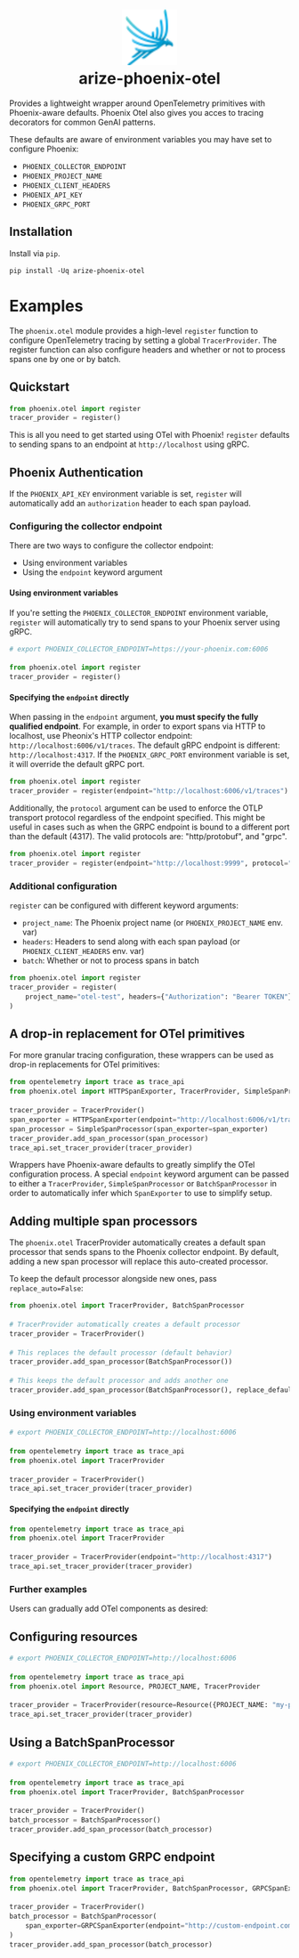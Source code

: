 <h1 align="center" style="border-bottom: none">
    <div>
        <a href="https://phoenix.arize.com/?utm_medium=github&utm_content=header_img&utm_campaign=phoenix-client">
            <picture>
                <source media="(prefers-color-scheme: dark)" srcset="https://raw.githubusercontent.com/Arize-ai/phoenix-assets/refs/heads/main/logos/Phoenix/phoenix.svg">
                <source media="(prefers-color-scheme: light)" srcset="https://raw.githubusercontent.com/Arize-ai/phoenix-assets/refs/heads/main/logos/Phoenix/phoenix-white.svg">
                <img alt="Arize Phoenix logo" src="https://raw.githubusercontent.com/Arize-ai/phoenix-assets/refs/heads/main/logos/Phoenix/phoenix.svg" width="100" />
            </picture>
        </a>
        <br>
        arize-phoenix-otel
    </div>
</h1>

Provides a lightweight wrapper around OpenTelemetry primitives with Phoenix-aware defaults. Phoenix Otel also gives you acces to tracing decorators for common GenAI patterns.

These defaults are aware of environment variables you may have set to configure Phoenix:

- `PHOENIX_COLLECTOR_ENDPOINT`
- `PHOENIX_PROJECT_NAME`
- `PHOENIX_CLIENT_HEADERS`
- `PHOENIX_API_KEY`
- `PHOENIX_GRPC_PORT`

## Installation

Install via `pip`.

```shell
pip install -Uq arize-phoenix-otel
```

# Examples

The `phoenix.otel` module provides a high-level `register` function to configure OpenTelemetry
tracing by setting a global `TracerProvider`. The register function can also configure headers
and whether or not to process spans one by one or by batch.

## Quickstart

```python
from phoenix.otel import register
tracer_provider = register()
```

This is all you need to get started using OTel with Phoenix! `register` defaults to sending spans
to an endpoint at `http://localhost` using gRPC.

## Phoenix Authentication

If the `PHOENIX_API_KEY` environment variable is set, `register` will automatically add an
`authorization` header to each span payload.

### Configuring the collector endpoint

There are two ways to configure the collector endpoint:

- Using environment variables
- Using the `endpoint` keyword argument

#### Using environment variables

If you're setting the `PHOENIX_COLLECTOR_ENDPOINT` environment variable, `register` will
automatically try to send spans to your Phoenix server using gRPC.

```python
# export PHOENIX_COLLECTOR_ENDPOINT=https://your-phoenix.com:6006

from phoenix.otel import register
tracer_provider = register()
```

#### Specifying the `endpoint` directly

When passing in the `endpoint` argument, **you must specify the fully qualified endpoint**. For
example, in order to export spans via HTTP to localhost, use Pheonix's HTTP collector endpoint:
`http://localhost:6006/v1/traces`. The default gRPC endpoint is different: `http://localhost:4317`.
If the `PHOENIX_GRPC_PORT` environment variable is set, it will override the default gRPC port.

```python
from phoenix.otel import register
tracer_provider = register(endpoint="http://localhost:6006/v1/traces")
```

Additionally, the `protocol` argument can be used to enforce the OTLP transport protocol
regardless of the endpoint specified. This might be useful in cases such as when the GRPC
endpoint is bound to a different port than the default (4317). The valid protocols are:
"http/protobuf", and "grpc".

```python
from phoenix.otel import register
tracer_provider = register(endpoint="http://localhost:9999", protocol="grpc")
```

### Additional configuration

`register` can be configured with different keyword arguments:

- `project_name`: The Phoenix project name (or `PHOENIX_PROJECT_NAME` env. var)
- `headers`: Headers to send along with each span payload (or `PHOENIX_CLIENT_HEADERS` env. var)
- `batch`: Whether or not to process spans in batch

```python
from phoenix.otel import register
tracer_provider = register(
    project_name="otel-test", headers={"Authorization": "Bearer TOKEN"}, batch=True
)
```

## A drop-in replacement for OTel primitives

For more granular tracing configuration, these wrappers can be used as drop-in replacements for
OTel primitives:

```python
from opentelemetry import trace as trace_api
from phoenix.otel import HTTPSpanExporter, TracerProvider, SimpleSpanProcessor

tracer_provider = TracerProvider()
span_exporter = HTTPSpanExporter(endpoint="http://localhost:6006/v1/traces")
span_processor = SimpleSpanProcessor(span_exporter=span_exporter)
tracer_provider.add_span_processor(span_processor)
trace_api.set_tracer_provider(tracer_provider)
```

Wrappers have Phoenix-aware defaults to greatly simplify the OTel configuration process. A special
`endpoint` keyword argument can be passed to either a `TracerProvider`, `SimpleSpanProcessor` or
`BatchSpanProcessor` in order to automatically infer which `SpanExporter` to use to simplify setup.

## Adding multiple span processors

The `phoenix.otel` TracerProvider automatically creates a default span processor that sends
spans to the Phoenix collector endpoint. By default, adding a new span processor will replace
this auto-created processor.

To keep the default processor alongside new ones, pass `replace_auto=False`:

```python
from phoenix.otel import TracerProvider, BatchSpanProcessor

# TracerProvider automatically creates a default processor
tracer_provider = TracerProvider()

# This replaces the default processor (default behavior)
tracer_provider.add_span_processor(BatchSpanProcessor())

# This keeps the default processor and adds another one
tracer_provider.add_span_processor(BatchSpanProcessor(), replace_default_processor=False)
```

### Using environment variables

```python
# export PHOENIX_COLLECTOR_ENDPOINT=http://localhost:6006

from opentelemetry import trace as trace_api
from phoenix.otel import TracerProvider

tracer_provider = TracerProvider()
trace_api.set_tracer_provider(tracer_provider)
```

#### Specifying the `endpoint` directly

```python
from opentelemetry import trace as trace_api
from phoenix.otel import TracerProvider

tracer_provider = TracerProvider(endpoint="http://localhost:4317")
trace_api.set_tracer_provider(tracer_provider)
```

### Further examples

Users can gradually add OTel components as desired:

## Configuring resources

```python
# export PHOENIX_COLLECTOR_ENDPOINT=http://localhost:6006

from opentelemetry import trace as trace_api
from phoenix.otel import Resource, PROJECT_NAME, TracerProvider

tracer_provider = TracerProvider(resource=Resource({PROJECT_NAME: "my-project"}))
trace_api.set_tracer_provider(tracer_provider)
```

## Using a BatchSpanProcessor

```python
# export PHOENIX_COLLECTOR_ENDPOINT=http://localhost:6006

from opentelemetry import trace as trace_api
from phoenix.otel import TracerProvider, BatchSpanProcessor

tracer_provider = TracerProvider()
batch_processor = BatchSpanProcessor()
tracer_provider.add_span_processor(batch_processor)
```

## Specifying a custom GRPC endpoint

```python
from opentelemetry import trace as trace_api
from phoenix.otel import TracerProvider, BatchSpanProcessor, GRPCSpanExporter

tracer_provider = TracerProvider()
batch_processor = BatchSpanProcessor(
    span_exporter=GRPCSpanExporter(endpoint="http://custom-endpoint.com:6789")
)
tracer_provider.add_span_processor(batch_processor)
```
